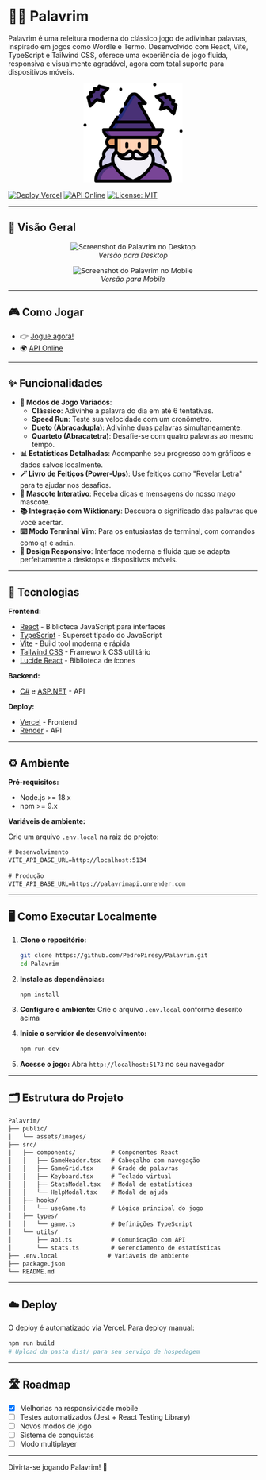 # 🧙‍♂️ Palavrim

Palavrim é uma releitura moderna do clássico jogo de adivinhar palavras, inspirado em jogos como Wordle e Termo. Desenvolvido com React, Vite, TypeScript e Tailwind CSS, oferece uma experiência de jogo fluida, responsiva e visualmente agradável, agora com total suporte para dispositivos móveis.

<p align="center">
  <img src="public/assets/images/Palavrim.png" alt="Logo do Palavrim" width="200" />
</p>

[![Deploy Vercel](https://img.shields.io/badge/deploy-vercel-brightgreen?logo=vercel)](https://palavrim.vercel.app)
[![API Online](https://img.shields.io/badge/api-onrender-blue?logo=dotnet)](https://palavrimapi.onrender.com)
[![License: MIT](https://img.shields.io/badge/license-MIT-yellow.svg)](LICENSE)

---

## 📸 Visão Geral

<p align="center">
   <img src="https://github.com/user-attachments/assets/65ca7050-1a38-4f99-b19c-8e62bf31d355" alt="Screenshot do Palavrim no Desktop" width="90%">
  <br>
  <em>Versão para Desktop</em>
</p>

<p align="center">
  <img src="https://github.com/user-attachments/assets/00057919-b6f2-472b-a3aa-d651062e489f" alt="Screenshot do Palavrim no Mobile" width="35%">
 <br>
  <em>Versão para Mobile</em>
</p>

---

## 🎮 Como Jogar

- 👉 [Jogue agora!](https://palavrim.vercel.app)
- 🌍 [API Online](https://palavrimapi.onrender.com)

---

## ✨ Funcionalidades

- **🔮 Modos de Jogo Variados**:
  - **Clássico**: Adivinhe a palavra do dia em até 6 tentativas.
  - **Speed Run**: Teste sua velocidade com um cronômetro.
  - **Dueto (Abracadupla)**: Adivinhe duas palavras simultaneamente.
  - **Quarteto (Abracatetra)**: Desafie-se com quatro palavras ao mesmo tempo.
- **📊 Estatísticas Detalhadas**: Acompanhe seu progresso com gráficos e dados salvos localmente.
- **🪄 Livro de Feitiços (Power-Ups)**: Use feitiços como "Revelar Letra" para te ajudar nos desafios.
- **🧙 Mascote Interativo**: Receba dicas e mensagens do nosso mago mascote.
- **📚 Integração com Wiktionary**: Descubra o significado das palavras que você acertar.
- **⌨️ Modo Terminal Vim**: Para os entusiastas de terminal, com comandos como `q!` e `admin`.
- **📱 Design Responsivo**: Interface moderna e fluida que se adapta perfeitamente a desktops e dispositivos móveis.

---

## 🚀 Tecnologias

**Frontend:**
- [React](https://reactjs.org/) - Biblioteca JavaScript para interfaces
- [TypeScript](https://www.typescriptlang.org/) - Superset tipado do JavaScript
- [Vite](https://vitejs.dev/) - Build tool moderna e rápida
- [Tailwind CSS](https://tailwindcss.com/) - Framework CSS utilitário
- [Lucide React](https://lucide.dev/) - Biblioteca de ícones

**Backend:**
- [C#](https://docs.microsoft.com/dotnet/csharp/) e [ASP.NET](https://dotnet.microsoft.com/apps/aspnet) - API

**Deploy:**
- [Vercel](https://vercel.com/) - Frontend
- [Render](https://render.com/) - API

---

## ⚙️ Ambiente

**Pré-requisitos:**
- Node.js >= 18.x
- npm >= 9.x

**Variáveis de ambiente:**

Crie um arquivo `.env.local` na raiz do projeto:

```env
# Desenvolvimento
VITE_API_BASE_URL=http://localhost:5134

# Produção
VITE_API_BASE_URL=https://palavrimapi.onrender.com
```

---

## 🖥️ Como Executar Localmente

1. **Clone o repositório:**
   ```bash
   git clone https://github.com/PedroPiresy/Palavrim.git
   cd Palavrim
   ```

2. **Instale as dependências:**
   ```bash
   npm install
   ```

3. **Configure o ambiente:**
   Crie o arquivo `.env.local` conforme descrito acima

4. **Inicie o servidor de desenvolvimento:**
   ```bash
   npm run dev
   ```

5. **Acesse o jogo:**
   Abra `http://localhost:5173` no seu navegador

---

## 🗂️ Estrutura do Projeto

```
Palavrim/
├── public/
│   └── assets/images/
├── src/
│   ├── components/          # Componentes React
│   │   ├── GameHeader.tsx   # Cabeçalho com navegação
│   │   ├── GameGrid.tsx     # Grade de palavras
│   │   ├── Keyboard.tsx     # Teclado virtual
│   │   ├── StatsModal.tsx   # Modal de estatísticas
│   │   └── HelpModal.tsx    # Modal de ajuda
│   ├── hooks/
│   │   └── useGame.ts       # Lógica principal do jogo
│   ├── types/
│   │   └── game.ts          # Definições TypeScript
│   └── utils/
│       ├── api.ts           # Comunicação com API
│       └── stats.ts         # Gerenciamento de estatísticas
├── .env.local              # Variáveis de ambiente
├── package.json
└── README.md
```

---

## ☁️ Deploy

O deploy é automatizado via Vercel. Para deploy manual:

```bash
npm run build
# Upload da pasta dist/ para seu serviço de hospedagem
```

---

## 🛣️ Roadmap

- [x] Melhorias na responsividade mobile
- [ ] Testes automatizados (Jest + React Testing Library)
- [ ] Novos modos de jogo
- [ ] Sistema de conquistas
- [ ] Modo multiplayer

---

Divirta-se jogando Palavrim! 🎉
